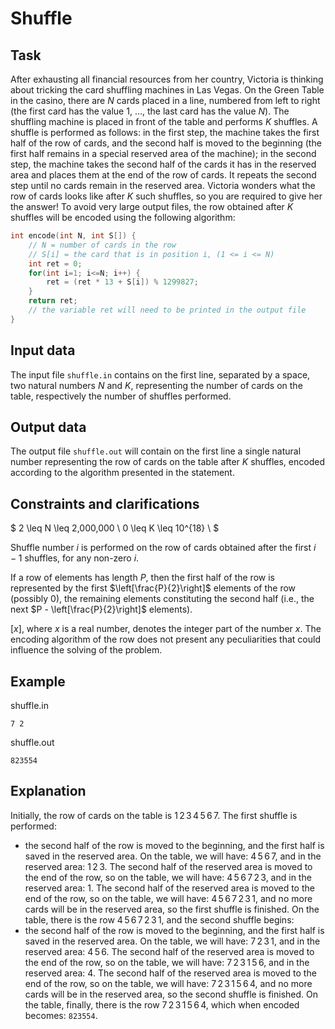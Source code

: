 # Shuffle

## Task

After exhausting all financial resources from her country, Victoria is thinking about tricking the card shuffling machines in Las Vegas. On the Green Table in the casino, there are $N$ cards placed in a line, numbered from left to right (the first card has the value $1$, $\dots$, the last card has the value $N$). The shuffling machine is placed in front of the table and performs $K$ shuffles. A shuffle is performed as follows: in the first step, the machine takes the first half of the row of cards, and the second half is moved to the beginning (the first half remains in a special reserved area of the machine); in the second step, the machine takes the second half of the cards it has in the reserved area and places them at the end of the row of cards. It repeats the second step until no cards remain in the reserved area. Victoria wonders what the row of cards looks like after $K$ such shuffles, so you are required to give her the answer! To avoid very large output files, the row obtained after $K$ shuffles will be encoded using the following algorithm:
```cpp
int encode(int N, int S[]) { 
    // N = number of cards in the row 
    // S[i] = the card that is in position i, (1 <= i <= N) 
    int ret = 0; 
    for(int i=1; i<=N; i++) { 
        ret = (ret * 13 + S[i]) % 1299827; 
    } 
    return ret; 
    // the variable ret will need to be printed in the output file 
} 
```

## Input data

The input file `shuffle.in` contains on the first line, separated by a space, two natural numbers $N$ and $K$, representing the number of cards on the table, respectively the number of shuffles performed.

## Output data

The output file `shuffle.out` will contain on the first line a single natural number representing the row of cards on the table after $K$ shuffles, encoded according to the algorithm presented in the statement.

## Constraints and clarifications

$
2 \leq N \leq 2\,000\,000 \\
0 \leq K \leq 10^{18} \\
$

Shuffle number $i$ is performed on the row of cards obtained after the first $i-1$ shuffles, for any non-zero $i$.

If a row of elements has length $P$, then the first half of the row is represented by the first $\left[\frac{P}{2}\right]$ elements of the row (possibly $0$), the remaining elements constituting the second half (i.e., the next $P - \left[\frac{P}{2}\right]$ elements).

$[x]$, where $x$ is a real number, denotes the integer part of the number $x$. The encoding algorithm of the row does not present any peculiarities that could influence the solving of the problem.

## Example

shuffle.in
```
7 2
```

shuffle.out
```
823554
```

## Explanation

Initially, the row of cards on the table is $1\, 2\, 3\, 4\, 5\, 6\, 7$. The first shuffle is performed:
- the second half of the row is moved to the beginning, and the first half is saved in the reserved area. On the table, we will have: $4\, 5\, 6\, 7$, and in the reserved area: $1\, 2\, 3$.
The second half of the reserved area is moved to the end of the row, so on the table, we will have: $4\, 5\, 6\, 7\, 2\, 3$, and in the reserved area: $1$.
The second half of the reserved area is moved to the end of the row, so on the table, we will have: $4\, 5\, 6\, 7\, 2\, 3\, 1$, and no more cards will be in the reserved area, so the first shuffle is finished. On the table, there is the row $4\, 5\, 6\, 7\, 2\, 3\, 1$, and the second shuffle begins:
- the second half of the row is moved to the beginning, and the first half is saved in the reserved area. On the table, we will have: $7\, 2\, 3\, 1$, and in the reserved area: $4\, 5\, 6$.
The second half of the reserved area is moved to the end of the row, so on the table, we will have: $7\, 2\, 3\, 1\, 5\, 6$, and in the reserved area: $4$. 
The second half of the reserved area is moved to the end of the row, so on the table, we will have: $7\, 2\, 3\, 1\, 5\, 6\, 4$, and no more cards will be in the reserved area, so the second shuffle is finished. On the table, finally, there is the row $7\, 2\, 3\, 1\, 5\, 6\, 4$, which when encoded becomes: `823554`.